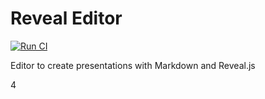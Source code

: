 # Reveal Editor

[![Run CI](https://github.com/reveal-editor/reveal-editor/actions/workflows/ci.yml/badge.svg?branch=main)](https://github.com/reveal-editor/reveal-editor/actions/workflows/ci.yml)

Editor to create presentations with Markdown and Reveal.js

4
